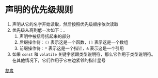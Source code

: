 # 声明的优先级规则

1. 声明从它的名字开始读取，然后按照优先级顺序依次读取
2. 优先级从高到低一次如下：、
   1. 声明中被括号括起来的部分
   2. 后缀操作符：`()` 表示这是一个函数，`[]` 表示这是一个数组
   3. 前缀操作符：`*` 表示这是一个指针，`&` 表示这是一个引用
3. 如果 `const` 和 `volatile` 关键字紧跟类型说明符，那么它作用于类型说明符。在其他情况下，它们作用于它左边紧邻的指针星号

[参考](https://blog.csdn.net/Sly_Qin/article/details/115380150)